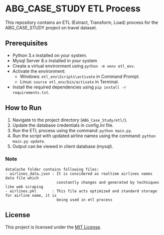 # ABG_CASE_STUDY ETL Process

This repository contains an ETL (Extract, Transform, Load) process for the ABG_CASE_STUDY project on travel dataset.

## Prerequisites

- Python 3.x installed on your system.
- Mysql Server 8.x installed in your system 
- Create a virtual environment using `python -m venv etl_env`.
- Activate the environment:
  - Windows: `etl_env\Scripts\activate` in Command Prompt.
  - Linux: `source etl_env/bin/activate` in Terminal.
- Install the required dependencies using `pip install -r requirements.txt`.

## How to Run

1. Navigate to the project directory (`ABG_Case_Study/etl/`).
2. Update the database credentials in config.ini file.
3. Run the ETL process using the command: `python main.py`.
4. Run the script with updated airline names using the command: `python main.py update`.
4. Output can be viewed in client database (mysql).

### Note 
    dataCache folder contains following files:
    - airlines_data.json : It is considered as realtime airlines names data file which
                           constantly changes and generated by techniques like web scraping
    - airlines.pkl       : This file acts optimized and standard storage for airline name, it is
                           being used in etl process 


## License

This project is licensed under the [MIT License](https://github.com/username/repository/blob/master/LICENSE).
 
